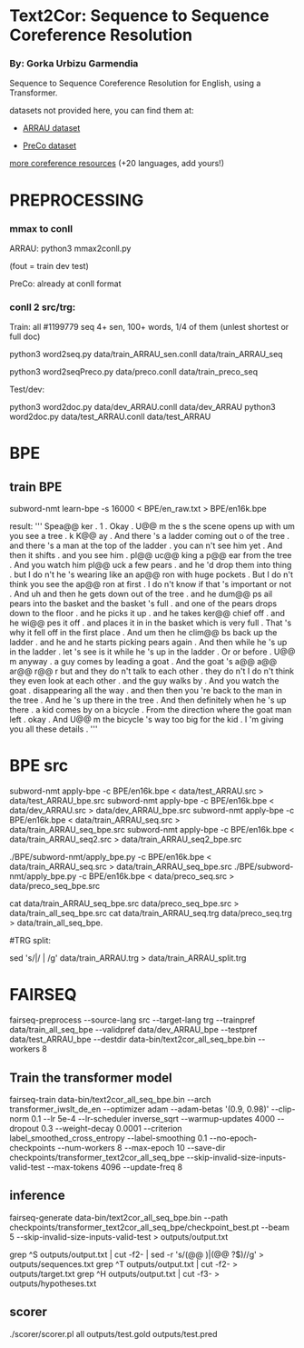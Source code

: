 # Text2Cor: Sequence to Sequence Coreference Resolution

### By: Gorka Urbizu Garmendia

Sequence to Sequence Coreference Resolution for English, using a Transformer.

datasets not provided here, you can find them at:

- [ARRAU dataset](https://catalog.ldc.upenn.edu/LDC2013T22)

- [PreCo dataset](https://preschool-lab.github.io/PreCo/)

[more coreference resources](https://github.com/gorka96/Coreference-Corpora-Resources)  (+20 languages, add yours!)



# PREPROCESSING

###  mmax to conll

ARRAU:
python3 mmax2conll.py

(fout = train dev test)

PreCo:
already at conll format

### conll 2 src/trg:

Train: all #1199779 seq
4+ sen, 100+ words, 1/4 of them (unlest shortest or full doc)

python3 word2seq.py data/train_ARRAU_sen.conll data/train_ARRAU_seq

python3 word2seqPreco.py data/preco.conll data/train_preco_seq

Test/dev:

python3 word2doc.py data/dev_ARRAU.conll data/dev_ARRAU
python3 word2doc.py data/test_ARRAU.conll data/test_ARRAU

# BPE

## train BPE

subword-nmt learn-bpe -s 16000 < BPE/en_raw.txt > BPE/en16k.bpe

result:
'''
Spea@@ ker . 1 . Okay . U@@ m the s the scene opens up with um you see a tree . k K@@ ay . And there 's a ladder coming out o of the tree . and there 's a man at the top of the ladder . you can n't see him yet . And then it shifts . and you see him . pl@@ uc@@ king a p@@ ear from the tree . And you watch him pl@@ uck a few pears . and he 'd drop them into thing . but I do n't he 's wearing like an ap@@ ron with huge pockets . But I do n't think you see the ap@@ ron at first . I do n't know if that 's important or not . And uh and then he gets down out of the tree . and he dum@@ ps ail pears into the basket and the basket 's full . and one of the pears drops down to the floor . and he picks it up . and he takes ker@@ chief off . and he wi@@ pes it off . and places it in in the basket which is very full . That 's why it fell off in the first place . And um then he clim@@ bs back up the ladder . and he and he starts picking pears again . And then while he 's up in the ladder . let 's see is it while he 's up in the ladder . Or or before . U@@ m anyway . a guy comes by leading a goat . And the goat 's a@@ a@@ ar@@ r@@ r but and they do n't talk to each other . they do n't I do n't think they even look at each other . and the guy walks by . And you watch the goat . disappearing all the way . and then then you 're back to the man in the tree . And he 's up there in the tree . And then definitely when he 's up there . a kid comes by on a bicycle . From the direction where the goat man left . okay . And U@@ m the bicycle 's way too big for the kid . I 'm giving you all these details .
'''

# BPE src

subword-nmt apply-bpe -c BPE/en16k.bpe < data/test_ARRAU.src > data/test_ARRAU_bpe.src
subword-nmt apply-bpe -c BPE/en16k.bpe < data/dev_ARRAU.src > data/dev_ARRAU_bpe.src
subword-nmt apply-bpe -c BPE/en16k.bpe < data/train_ARRAU_seq.src > data/train_ARRAU_seq_bpe.src
subword-nmt apply-bpe -c BPE/en16k.bpe < data/train_ARRAU_seq2.src > data/train_ARRAU_seq2_bpe.src

./BPE/subword-nmt/apply_bpe.py -c BPE/en16k.bpe < data/train_ARRAU_seq.src > data/train_ARRAU_seq_bpe.src
./BPE/subword-nmt/apply_bpe.py -c BPE/en16k.bpe < data/preco_seq.src > data/preco_seq_bpe.src

cat data/train_ARRAU_seq_bpe.src data/preco_seq_bpe.src > data/train_all_seq_bpe.src
cat data/train_ARRAU_seq.trg data/preco_seq.trg > data/train_all_seq_bpe.

#TRG split:

sed 's/|/ | /g' data/train_ARRAU.trg > data/train_ARRAU_split.trg

# FAIRSEQ

fairseq-preprocess --source-lang src --target-lang trg --trainpref data/train_all_seq_bpe --validpref data/dev_ARRAU_bpe --testpref data/test_ARRAU_bpe --destdir data-bin/text2cor_all_seq_bpe.bin --workers 8

## Train the transformer model

fairseq-train data-bin/text2cor_all_seq_bpe.bin --arch transformer_iwslt_de_en --optimizer adam --adam-betas '(0.9, 0.98)' --clip-norm 0.1 --lr 5e-4 --lr-scheduler inverse_sqrt --warmup-updates 4000 --dropout 0.3 --weight-decay 0.0001 --criterion label_smoothed_cross_entropy --label-smoothing 0.1 --no-epoch-checkpoints --num-workers 8 --max-epoch 10 --save-dir checkpoints/transformer_text2cor_all_seq_bpe --skip-invalid-size-inputs-valid-test --max-tokens 4096 --update-freq 8

## inference 

fairseq-generate data-bin/text2cor_all_seq_bpe.bin --path checkpoints/transformer_text2cor_all_seq_bpe/checkpoint_best.pt --beam 5 --skip-invalid-size-inputs-valid-test > outputs/output.txt

grep ^S outputs/output.txt | cut -f2- | sed -r 's/(@@ )|(@@ ?$)//g' > outputs/sequences.txt
grep ^T outputs/output.txt | cut -f2- > outputs/target.txt
grep ^H outputs/output.txt | cut -f3- > outputs/hypotheses.txt

## scorer

./scorer/scorer.pl all outputs/test.gold outputs/test.pred

